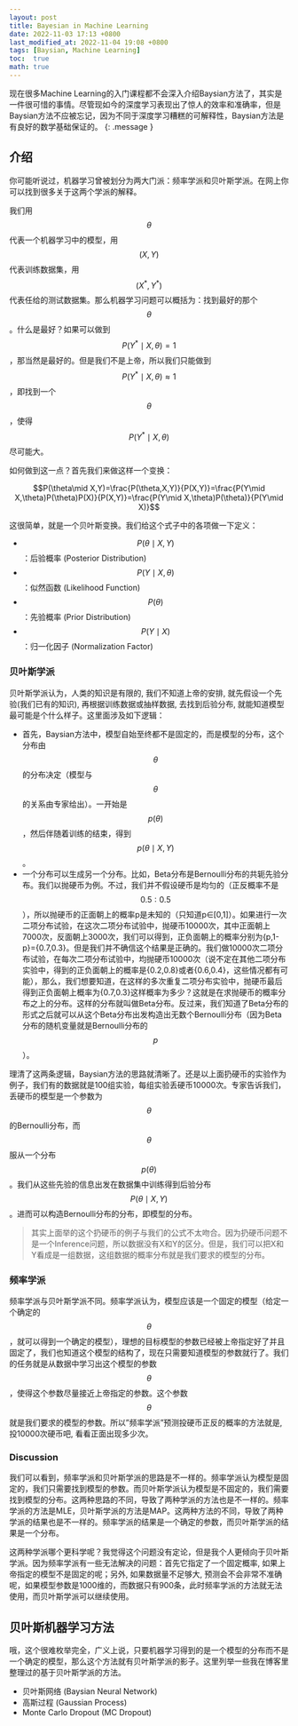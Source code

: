 ```yaml
---
layout: post
title: Bayesian in Machine Learning
date: 2022-11-03 17:13 +0800
last_modified_at: 2022-11-04 19:08 +0800
tags: [Baysian, Machine Learning]
toc:  true
math: true
---
```


现在很多Machine Learning的入门课程都不会深入介绍Baysian方法了，其实是一件很可惜的事情。尽管现如今的深度学习表现出了惊人的效率和准确率，但是Baysian方法不应被忘记，因为不同于深度学习糟糕的可解释性，Baysian方法是有良好的数学基础保证的。
{: .message }

## 介绍

你可能听说过，机器学习曾被划分为两大门派：频率学派和贝叶斯学派。在网上你可以找到很多关于这两个学派的解释。

我们用$$\theta$$代表一个机器学习中的模型，用$$(X,Y)$$代表训练数据集，用$$(X^*,Y^*)$$代表任给的测试数据集。那么机器学习问题可以概括为：找到最好的那个$$\theta$$。什么是最好？如果可以做到$$P(Y^*\mid X,\theta)=1$$，那当然是最好的。但是我们不是上帝，所以我们只能做到$$P(Y^*\mid X,\theta)\approx 1$$，即找到一个$$\theta$$，使得$$P(Y^*\mid X,\theta)$$尽可能大。

如何做到这一点？首先我们来做这样一个变换：

$$P(\theta\mid X,Y)=\frac{P(\theta,X,Y)}{P(X,Y)}=\frac{P(Y\mid X,\theta)P(\theta)P(X)}{P(X,Y)}=\frac{P(Y\mid X,\theta)P(\theta)}{P(Y\mid X)}$$

这很简单，就是一个贝叶斯变换。我们给这个式子中的各项做一下定义：
- $$P(\theta\mid X,Y)$$：后验概率 (Posterior Distribution)
- $$P(Y\mid X,\theta)$$：似然函数 (Likelihood Function)
- $$P(\theta)$$：先验概率 (Prior Distribution)
- $$P(Y\mid X)$$：归一化因子 (Normalization Factor)

### 贝叶斯学派

贝叶斯学派认为，人类的知识是有限的, 我们不知道上帝的安排, 就先假设一个先验(我们已有的知识), 再根据训练数据或抽样数据, 去找到后验分布, 就能知道模型最可能是个什么样子。这里面涉及如下逻辑：

- 首先，Baysian方法中，模型自始至终都不是固定的，而是模型的分布，这个分布由$$\theta$$的分布决定（模型与$$\theta$$的关系由专家给出）。一开始是$$p(\theta)$$，然后伴随着训练的结束，得到$$p(\theta\mid X,Y)$$。
- 一个分布可以生成另一个分布。比如，Beta分布是Bernoulli分布的共轭先验分布。我们以抛硬币为例。不过，我们并不假设硬币是均匀的（正反概率不是$$0.5:0.5$$），所以抛硬币的正面朝上的概率p是未知的（只知道p∈[0,1]）。如果进行一次二项分布试验，在这次二项分布试验中，抛硬币10000次，其中正面朝上7000次，反面朝上3000次，我们可以得到，正负面朝上的概率分别为{p,1-p}={0.7,0.3}。但是我们并不确信这个结果是正确的。我们做10000次二项分布试验，在每次二项分布试验中，均抛硬币10000次（说不定在其他二项分布实验中，得到的正负面朝上的概率是{0.2,0.8}或者{0.6,0.4}，这些情况都有可能），那么，我们想要知道，在这样的多次重复二项分布实验中，抛硬币最后得到正负面朝上概率为{0.7,0.3}这样概率为多少？这就是在求抛硬币的概率分布之上的分布。这样的分布就叫做Beta分布。反过来，我们知道了Beta分布的形式之后就可以从这个Beta分布出发构造出无数个Bernoulli分布（因为Beta分布的随机变量就是Bernoulli分布的$$p$$）。

理清了这两条逻辑，Baysian方法的思路就清晰了。还是以上面扔硬币的实验作为例子，我们有的数据就是100组实验，每组实验丢硬币10000次。专家告诉我们，丢硬币的模型是一个参数为$$\theta$$的Bernoulli分布，而$$\theta$$服从一个分布$$p(\theta)$$。我们从这些先验的信息出发在数据集中训练得到后验分布$$P(\theta\mid X,Y)$$。进而可以构造Bernoulli分布的分布，即模型的分布。

> 其实上面举的这个扔硬币的例子与我们的公式不太吻合。因为扔硬币问题不是一个Inference问题，所以数据没有X和Y的区分。但是，我们可以把X和Y看成是一组数据，这组数据的概率分布就是我们要求的模型的分布。

### 频率学派

频率学派与贝叶斯学派不同。频率学派认为，模型应该是一个固定的模型（给定一个确定的$$\theta$$，就可以得到一个确定的模型），理想的目标模型的参数已经被上帝指定好了并且固定了，我们也知道这个模型的结构了，现在只需要知道模型的参数就行了。我们的任务就是从数据中学习出这个模型的参数$$\theta$$，使得这个参数尽量接近上帝指定的参数。这个参数$$\theta$$就是我们要求的模型的参数。所以”频率学派”预测投硬币正反的概率的方法就是, 投10000次硬币吧, 看看正面出现多少次。

### Discussion

我们可以看到，频率学派和贝叶斯学派的思路是不一样的。频率学派认为模型是固定的，我们只需要找到模型的参数。而贝叶斯学派认为模型是不固定的，我们需要找到模型的分布。这两种思路的不同，导致了两种学派的方法也是不一样的。频率学派的方法是MLE，贝叶斯学派的方法是MAP。这两种方法的不同，导致了两种学派的结果也是不一样的。频率学派的结果是一个确定的参数，而贝叶斯学派的结果是一个分布。

这两种学派哪个更科学呢？我觉得这个问题没有定论，但是我个人更倾向于贝叶斯学派。因为频率学派有一些无法解决的问题：首先它指定了一个固定概率, 如果上帝指定的模型不是固定的呢；另外, 如果数据量不足够大, 预测会不会非常不准确呢，如果模型参数是1000维的，而数据只有900条，此时频率学派的方法就无法使用，而贝叶斯学派可以继续使用。

## 贝叶斯机器学习方法

哦，这个很难枚举完全，广义上说，只要机器学习得到的是一个模型的分布而不是一个确定的模型，那么这个方法就有贝叶斯学派的影子。这里列举一些我在博客里整理过的基于贝叶斯学派的方法。

- 贝叶斯网络 (Baysian Neural Network)
- 高斯过程 (Gaussian Process)
- Monte Carlo Dropout (MC Dropout)